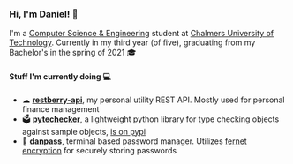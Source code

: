 ### Hi, I'm Daniel! 👋
I'm a [Computer Science & Engineering](https://www.chalmers.se/sv/utbildning/program-pa-grundniva/sidor/datateknik.aspx) student at [Chalmers University of Technology](https://www.chalmers.se). Currently in my third year (of five), graduating from my Bachelor's in the spring of 2021 🎓

#### Stuff I'm currently doing 💻
- ☁ **[restberry-api](https://github.com/dcronqvist/restberry-api)**, my personal utility REST API. Mostly used for personal finance management
- 🗳 **[pytechecker](https://github.com/dcronqvist/pytechecker)**, a lightweight python library for type checking objects against sample objects, [is on pypi](https://pypi.org/project/pytechecker/)
- 🔑 **[danpass](https://github.com/dcronqvist/danpass)**, terminal based password manager. Utilizes [fernet encryption](https://cryptography.io/en/latest/fernet.html) for securely storing passwords

<!--
**dcronqvist/dcronqvist** is a ✨ _special_ ✨ repository because its `README.md` (this file) appears on your GitHub profile.

Here are some ideas to get you started:

- 🔭 I’m currently working on ...
- 🌱 I’m currently learning ...
- 👯 I’m looking to collaborate on ...
- 🤔 I’m looking for help with ...
- 💬 Ask me about ...
- 📫 How to reach me: ...
- 😄 Pronouns: ...
- ⚡ Fun fact: ...
-->
